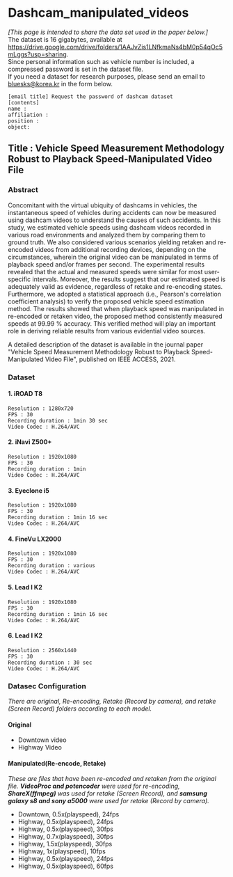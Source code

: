 # Dashcam_manipulated_videos
*[This page is intended to share the data set used in the paper below.]*   
The dataset is 16 gigabytes, available at https://drive.google.com/drive/folders/1AAJvZis1LNfkmaNs4bM0p54qOc5mLggs?usp=sharing.   
Since personal information such as vehicle number is included, a compressed password is set in the dataset file.   
If you need a dataset for research purposes, please send an email to bluesks@korea.kr in the form below.   
```
[email title] Request the password of dashcam dataset
[contents]
name :
affiliation :
position :
object:
```

## Title : Vehicle Speed Measurement Methodology Robust to Playback Speed-Manipulated Video File 
### Abstract

Concomitant with the virtual ubiquity of dashcams in vehicles, the instantaneous speed of vehicles during accidents can now be measured using dashcam videos to understand the causes of such accidents. In this study, we estimated vehicle speeds using dashcam videos recorded in various road environments and analyzed them by comparing them to ground truth. We also considered various scenarios yielding retaken and re-encoded videos from additional recording devices, depending on the circumstances, wherein the original video can be manipulated in terms of playback speed and/or frames per second. The experimental results revealed that the actual and measured speeds were similar for most user-specific intervals. Moreover, the results suggest that our estimated speed is adequately valid as evidence, regardless of retake and re-encoding states. Furthermore, we adopted a statistical approach (i.e., Pearson's correlation coefficient analysis) to verify the proposed vehicle speed estimation method. The results showed that when playback speed was manipulated in re-encoded or retaken video, the proposed method consistently measured speeds at 99.99 % accuracy. This verified method will play an important role in deriving reliable results from various evidential video sources.

A detailed description of the dataset is available in the journal paper "Vehicle Speed Measurement Methodology Robust to Playback Speed-Manipulated Video File", published on IEEE ACCESS, 2021.


### Dataset
#### 1. iROAD T8
```
Resolution : 1280x720
FPS : 30
Recording duration : 1min 30 sec
Video Codec : H.264/AVC
```
#### 2. iNavi Z500+
```
Resolution : 1920x1080
FPS : 30
Recording duration : 1min
Video Codec : H.264/AVC
```
#### 3. Eyeclone i5
```
Resolution : 1920x1080
FPS : 30
Recording duration : 1min 16 sec
Video Codec : H.264/AVC
```
#### 4. FineVu LX2000
```
Resolution : 1920x1080
FPS : 30
Recording duration : various
Video Codec : H.264/AVC
```
#### 5. Lead I K2
```
Resolution : 1920x1080
FPS : 30
Recording duration : 1min 16 sec
Video Codec : H.264/AVC
```
#### 6. Lead I K2
```
Resolution : 2560x1440
FPS : 30
Recording duration : 30 sec
Video Codec : H.264/AVC
```

### Datasec Configuration
_There are original, Re-encoding, Retake (Record by camera), and retake (Screen Record) folders according to each model._
#### Original
* Downtown video
* Highway Video
#### Manipulated(Re-encode, Retake)
_These are files that have been re-encoded and retaken from the original file._
_**VideoProc and potencoder** were used for re-encoding, **ShareX(ffmpeg)** was used for retake (Screen Record), and **samsung galaxy s8 and sony a5000** were used for retake (Record by camera)._
* Downtown, 0.5x(playspeed), 24fps
* Highway, 0.5x(playspeed), 24fps
* Highway, 0.5x(playspeed), 30fps
* Highway, 0.7x(playspeed), 30fps
* Highway, 1.5x(playspeed), 30fps
* Highway, 1x(playspeed), 10fps
* Highway, 0.5x(playspeed), 24fps
* Highway, 0.5x(playspeed), 60fps
